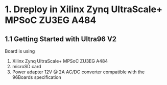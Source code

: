 

#  1. Dreploy in Xilinx Zynq UltraScale+ MPSoC ZU3EG A484

## 1.1 Getting Started with Ultra96 V2

Board is using

1. Xilinx Zynq UltraScale+ MPSoC ZU3EG A484
2. microSD card
3. Power adapter 12V @ 2A AC/DC converter compatible with the 96Boards specification





 




